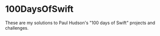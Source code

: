 # 100DaysOfSwift
These are my solutions to Paul Hudson's "100 days of Swift" projects and challenges.
